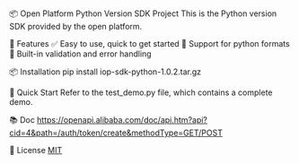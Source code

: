 📦 Open Platform Python Version SDK Project
This is the Python version SDK provided by the open platform.

🚀 Features
✅ Easy to use, quick to get started
🔄 Support for python formats
🧪 Built-in validation and error handling

📦 Installation
pip install iop-sdk-python-1.0.2.tar.gz

🧪 Quick Start
Refer to the test_demo.py file, which contains a complete demo.

📚 Doc
https://openapi.alibaba.com/doc/api.htm?api?cid=4&path=/auth/token/create&methodType=GET/POST

📜 License
[MIT](https://choosealicense.com/licenses/mit/)